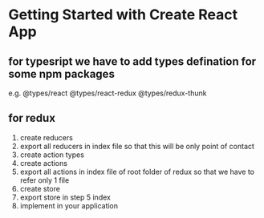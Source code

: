 # Getting Started with Create React App

## for typesript we have to add types defination for some npm packages
e.g. @types/react @types/react-redux @types/redux-thunk

## for redux
1. create reducers
2. export all reducers in index file so that this will be only point of contact
3. create action types
4. create actions
5. export all actions in index file of root folder of redux so that we have to refer only 1 file
6. create store
7. export store in step 5 index
8. implement in your application